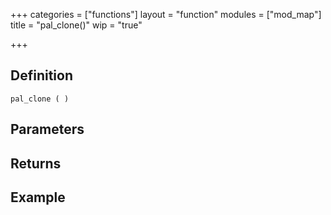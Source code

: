 +++
categories = ["functions"]
layout = "function"
modules = ["mod_map"]
title = "pal_clone()"
wip = "true"

+++

## Definition

    pal_clone ( )

## Parameters

## Returns

## Example

```
```
